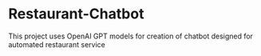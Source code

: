 # Restaurant-Chatbot
This project uses OpenAI GPT models for creation of chatbot designed for automated restaurant service
